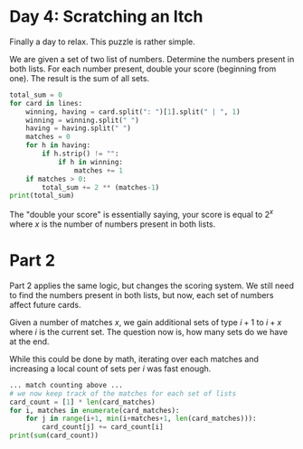# Day 4: Scratching an Itch
Finally a day to relax. This puzzle is rather simple.

We are given a set of two list of numbers.
Determine the numbers present in both lists.
For each number present, double your score (beginning from one).
The result is the sum of all sets.

```python	
total_sum = 0
for card in lines:
    winning, having = card.split(": ")[1].split(" | ", 1)
    winning = winning.split(" ")
    having = having.split(" ")
    matches = 0
    for h in having:
        if h.strip() != "":
            if h in winning:
                matches += 1
    if matches > 0:
        total_sum += 2 ** (matches-1)
print(total_sum)
```

The "double your score" is essentially saying, your score is equal to $2^x$ where $x$ is the number of numbers present in both lists.

# Part 2
Part 2 applies the same logic, but changes the scoring system.
We still need to find the numbers present in both lists, but now, each set of numbers affect future cards.

Given a number of matches $x$, we gain additional sets of type $i+1$ to $i+x$ where $i$ is the current set. The question now is, how many sets do we have at the end.

While this could be done by math, iterating over each matches and increasing a local count of sets per $i$ was fast enough.

```python
... match counting above ...
# we now keep track of the matches for each set of lists
card_count = [1] * len(card_matches)
for i, matches in enumerate(card_matches):
    for j in range(i+1, min(i+matches+1, len(card_matches))):
        card_count[j] += card_count[i]
print(sum(card_count)) 
```